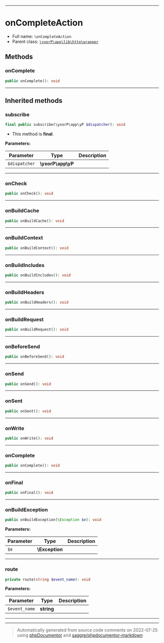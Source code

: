***

# onCompleteAction





* Full name: `\onCompleteAction`
* Parent class: [`\yxorP\app\lib\http\wrapper`](./yxorP/app/lib/http/wrapper.md)




## Methods


### onComplete



```php
public onComplete(): void
```











***


## Inherited methods


### subscribe



```php
final public subscribe(\yxorP\app\yP $dispatcher): void
```





* This method is **final**.


**Parameters:**

| Parameter | Type | Description |
|-----------|------|-------------|
| `$dispatcher` | **\yxorP\app\yP** |  |




***

### onCheck



```php
public onCheck(): void
```











***

### onBuildCache



```php
public onBuildCache(): void
```











***

### onBuildContext



```php
public onBuildContext(): void
```











***

### onBuildIncludes



```php
public onBuildIncludes(): void
```











***

### onBuildHeaders



```php
public onBuildHeaders(): void
```











***

### onBuildRequest



```php
public onBuildRequest(): void
```











***

### onBeforeSend



```php
public onBeforeSend(): void
```











***

### onSend



```php
public onSend(): void
```











***

### onSent



```php
public onSent(): void
```











***

### onWrite



```php
public onWrite(): void
```











***

### onComplete



```php
public onComplete(): void
```











***

### onFinal



```php
public onFinal(): void
```











***

### onBuildException



```php
public onBuildException(\Exception $e): void
```








**Parameters:**

| Parameter | Type | Description |
|-----------|------|-------------|
| `$e` | **\Exception** |  |




***

### route



```php
private route(string $event_name): void
```








**Parameters:**

| Parameter | Type | Description |
|-----------|------|-------------|
| `$event_name` | **string** |  |




***


***
> Automatically generated from source code comments on 2022-07-25 using [phpDocumentor](http://www.phpdoc.org/) and [saggre/phpdocumentor-markdown](https://github.com/Saggre/phpDocumentor-markdown)
